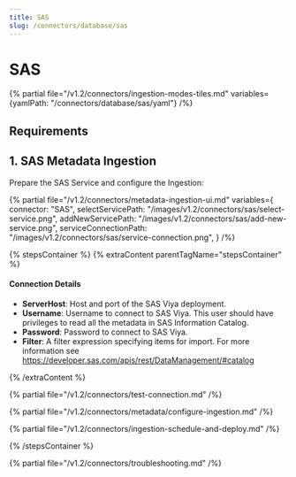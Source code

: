 ```yaml
---
title: SAS
slug: /connectors/database/sas
---
```


# SAS

{% partial file="/v1.2/connectors/ingestion-modes-tiles.md" variables={yamlPath: "/connectors/database/sas/yaml"} /%}

## Requirements

## 1. SAS Metadata Ingestion

Prepare the SAS Service and configure the Ingestion:

{% partial 
  file="/v1.2/connectors/metadata-ingestion-ui.md" 
  variables={
    connector: "SAS", 
    selectServicePath: "/images/v1.2/connectors/sas/select-service.png",
    addNewServicePath: "/images/v1.2/connectors/sas/add-new-service.png",
    serviceConnectionPath: "/images/v1.2/connectors/sas/service-connection.png",
} 
/%}

{% stepsContainer %}
{% extraContent parentTagName="stepsContainer" %}

#### Connection Details

- **ServerHost**: Host and port of the SAS Viya deployment.
- **Username**: Username to connect to SAS Viya. This user should have privileges to read all the metadata in SAS Information Catalog.
- **Password**: Password to connect to SAS Viya.
- **Filter**: A filter expression specifying items for import. For more information see https://developer.sas.com/apis/rest/DataManagement/#catalog

{% /extraContent %}

{% partial file="/v1.2/connectors/test-connection.md" /%}

{% partial file="/v1.2/connectors/metadata/configure-ingestion.md" /%}

{% partial file="/v1.2/connectors/ingestion-schedule-and-deploy.md" /%}

{% /stepsContainer %}

{% partial file="/v1.2/connectors/troubleshooting.md" /%}
